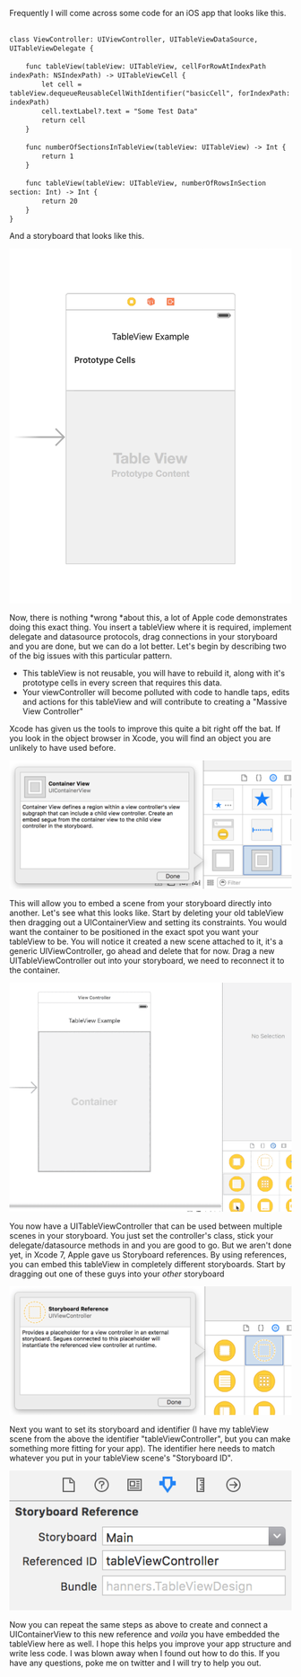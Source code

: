 <!--
Title: UITableView Storyboard Design
Description: Using Storyboard Containers to simplify UITableView management.
Date: 2016/04/07
Template: post
Blog: true
-->

Frequently I will come across some code for an iOS app that looks like
this.

<pre><code class="language-swift">
class ViewController: UIViewController, UITableViewDataSource, UITableViewDelegate {
    
    func tableView(tableView: UITableView, cellForRowAtIndexPath indexPath: NSIndexPath) -> UITableViewCell {
        let cell = tableView.dequeueReusableCellWithIdentifier("basicCell", forIndexPath: indexPath)
        cell.textLabel?.text = "Some Test Data"
        return cell
    }

    func numberOfSectionsInTableView(tableView: UITableView) -> Int {
        return 1
    }
    
    func tableView(tableView: UITableView, numberOfRowsInSection section: Int) -> Int {
        return 20
    }
}
</code></pre>

And a storyboard that looks like this. 

![Screenshot 1][1]

Now, there is nothing *wrong *about this, a lot of Apple code
demonstrates doing this exact thing. You insert a tableView where it is
required, implement delegate and datasource protocols, drag connections
in your storyboard and you are done, but we can do a lot better. Let's
begin by describing two of the big issues with this particular pattern.

-   This tableView is not reusable, you will have to rebuild it, along
    with it's prototype cells in every screen that requires this data.
-   Your viewController will become polluted with code to handle taps,
    edits and actions for this tableView and will contribute to creating
    a "Massive View Controller"

Xcode has given us the tools to improve this quite a bit right off the
bat. If you look in the object browser in Xcode, you will find an object
you are unlikely to have used before.

![Screenshot 2][2]

This will allow you to embed a scene from your storyboard directly into
another. Let's see what this looks like. Start by deleting your old
tableView then dragging out a UIContainerView and setting its
constraints. You would want the container to be positioned in the exact
spot you want your tableView to be. You will notice it created a new
scene attached to it, it's a generic UIViewController, go ahead and
delete that for now. Drag a new UITableViewController out into your
storyboard, we need to reconnect it to the container.

![Segue Connection][3]

You now have a UITableViewController that can be used between multiple
scenes in your storyboard. You just set the controller's class, stick
your delegate/datasource methods in and you are good to go. But we
aren't done yet, in Xcode 7, Apple gave us Storyboard references. By
using references, you can embed this tableView in completely different
storyboards. Start by dragging out one of these guys into your *other*
storyboard 

![Screenshot 4][4]

Next you want to set its storyboard and identifier (I have my tableView
scene from the above the identifier "tableViewController", but you can
make something more fitting for your app). The identifier here needs to
match whatever you put in your tableView scene's "Storyboard ID".

![Screenshot 5][5]

Now you can repeat the same steps as above to create and connect a
UIContainerView to this new reference and *voila* you have embedded the
tableView here as well. I hope this helps you improve your app structure
and write less code. I was blown away when I found out how to do this.
If you have any questions, poke me on twitter and I will try to help you
out.

[1]: content/images/Screenshot-2016-04-06-22.38.37.png
[2]: content/images/Screenshot-2016-04-06-22.33.15.png
[3]: content/images/segueconnection.gif
[4]: content/images/Screenshot-2016-04-06-22.34.23.png
[5]: content/images/Screenshot-2016-04-06-22.35.20.png